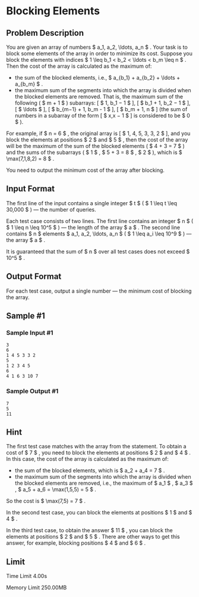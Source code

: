 # Blocking Elements

## Problem Description

You are given an array of numbers $ a_1, a_2, \ldots, a_n $ . Your task is to block some elements of the array in order to minimize its cost. Suppose you block the elements with indices $ 1 \leq b_1 < b_2 < \ldots < b_m \leq n $ . Then the cost of the array is calculated as the maximum of:

- the sum of the blocked elements, i.e., $ a_{b_1} + a_{b_2} + \ldots + a_{b_m} $ .
- the maximum sum of the segments into which the array is divided when the blocked elements are removed. That is, the maximum sum of the following ( $ m + 1 $ ) subarrays: \[ $ 1, b_1 − 1 $ \], \[ $ b_1 + 1, b_2 − 1 $ \], \[ $ \ldots $ \], \[ $ b_{m−1} + 1, b_m - 1 $ \], \[ $ b_m + 1, n $ \] (the sum of numbers in a subarray of the form \[ $ x,x − 1 $ \] is considered to be $ 0 $ ).

For example, if $ n = 6 $ , the original array is \[ $ 1, 4, 5, 3, 3, 2 $ \], and you block the elements at positions $ 2 $ and $ 5 $ , then the cost of the array will be the maximum of the sum of the blocked elements ( $ 4 + 3 = 7 $ ) and the sums of the subarrays ( $ 1 $ , $ 5 + 3 = 8 $ , $ 2 $ ), which is $ \max(7,1,8,2) = 8 $ .

You need to output the minimum cost of the array after blocking.

## Input Format

The first line of the input contains a single integer $ t $ ( $ 1 \leq t \leq 30\,000 $ ) — the number of queries.

Each test case consists of two lines. The first line contains an integer $ n $ ( $ 1 \leq n \leq 10^5 $ ) — the length of the array $ a $ . The second line contains $ n $ elements $ a_1, a_2, \ldots, a_n $ ( $ 1 \leq a_i \leq 10^9 $ ) — the array $ a $ .

It is guaranteed that the sum of $ n $ over all test cases does not exceed $ 10^5 $ .

## Output Format

For each test case, output a single number — the minimum cost of blocking the array.

## Sample #1

### Sample Input #1

```
3
6
1 4 5 3 3 2
5
1 2 3 4 5
6
4 1 6 3 10 7
```

### Sample Output #1

```
7
5
11
```

## Hint

The first test case matches with the array from the statement. To obtain a cost of $ 7 $ , you need to block the elements at positions $ 2 $ and $ 4 $ . In this case, the cost of the array is calculated as the maximum of:

- the sum of the blocked elements, which is $ a_2 + a_4 = 7 $ .
- the maximum sum of the segments into which the array is divided when the blocked elements are removed, i.e., the maximum of $ a_1 $ , $ a_3 $ , $ a_5 + a_6 = \max(1,5,5) = 5 $ .

So the cost is $ \max(7,5) = 7 $ .

In the second test case, you can block the elements at positions $ 1 $ and $ 4 $ .

In the third test case, to obtain the answer $ 11 $ , you can block the elements at positions $ 2 $ and $ 5 $ . There are other ways to get this answer, for example, blocking positions $ 4 $ and $ 6 $ .

## Limit



Time Limit
4.00s

Memory Limit
250.00MB